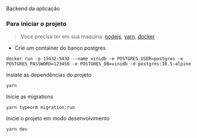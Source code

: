 Backend da aplicação

### Para iniciar o projeto

> Voce precisa ter em sua maquina: [nodejs](https://nodejs.org/en/download/), [yarn](https://classic.yarnpkg.com/en/docs/install), [docker](https://www.docker.com/get-started)

- Crie um container do banco postgres
```console
docker run -p 15432:5432 --name vinidb -e POSTGRES_USER=postgres -e POSTGRES_PASSWORD=123456 -e POSTGRES_DB=vinidb -d postgres:10.5-alpine
```

Inslate as dependências do projeto
```console
yarn
```

Inicie as migrations
```console
yarn typeorm migration:run
```

Inicie o projeto em modo desenvolvimento
```console
yarn dev
```
